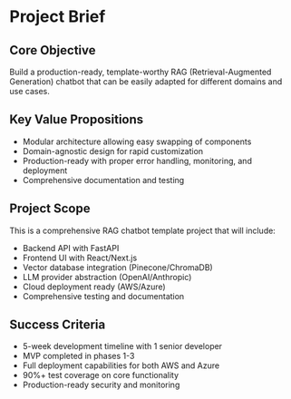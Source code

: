 # Project Brief

## Core Objective
Build a production-ready, template-worthy RAG (Retrieval-Augmented Generation) chatbot that can be easily adapted for different domains and use cases.

## Key Value Propositions
- Modular architecture allowing easy swapping of components
- Domain-agnostic design for rapid customization  
- Production-ready with proper error handling, monitoring, and deployment
- Comprehensive documentation and testing

## Project Scope
This is a comprehensive RAG chatbot template project that will include:
- Backend API with FastAPI
- Frontend UI with React/Next.js
- Vector database integration (Pinecone/ChromaDB)
- LLM provider abstraction (OpenAI/Anthropic)
- Cloud deployment ready (AWS/Azure)
- Comprehensive testing and documentation

## Success Criteria
- 5-week development timeline with 1 senior developer
- MVP completed in phases 1-3
- Full deployment capabilities for both AWS and Azure
- 90%+ test coverage on core functionality
- Production-ready security and monitoring
